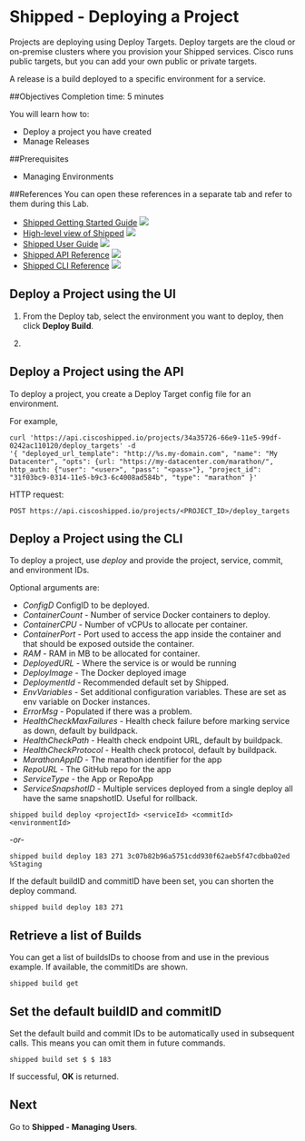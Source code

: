# Shipped - Deploying a Project

Projects are deploying using Deploy Targets. Deploy targets are the cloud or on-premise clusters where you provision your Shipped services. Cisco runs public targets, but you can  add your own public or private targets.

A release is a build deployed to a specific environment for a service.

##Objectives
Completion time: 5 minutes

You will learn how to:

- Deploy a project you have created
- Manage Releases


##Prerequisites

- Managing Environments




##References
You can open these references in a separate tab and refer to them during this Lab.


- <a href="#" target="_blank">Shipped Getting Started Guide</a>  ![](posts/files/shipped-deploy-project/assets/icon-open-link.jpg)
- <a href="https://cisco.jiveon.com/docs/DOC-811787" target="_blank">High-level view of Shipped</a>  ![](posts/files/shipped-deploy-project/assets/icon-open-link.jpg)
- <a href="#" target="_blank">Shipped User Guide</a>  ![](posts/files/shipped-deploy-project/assets/icon-open-link.jpg)
- <a href="#" target="_blank">Shipped API Reference</a>  ![](posts/files/shipped-deploy-project/assets/icon-open-link.jpg)
- <a href="#" target="_blank">Shipped CLI Reference</a>  ![](posts/files/shipped-deploy-project/assets/icon-open-link.jpg)



## Deploy a Project using the UI

1. From the Deploy tab, select the environment you want to deploy, then click **Deploy Build**.

2. 





## Deploy a Project using the API

To deploy a project, you create a Deploy Target config file for an environment.

For example,

	curl 'https://api.ciscoshipped.io/projects/34a35726-66e9-11e5-99df-0242ac110120/deploy_targets' -d 
	'{ "deployed_url_template": "http://%s.my-domain.com", "name": "My Datacenter", "opts": {url: "https://my-datacenter.com/marathon/", http_auth: {"user": "<user>", "pass": "<pass>"}, "project_id": "31f03bc9-0314-11e5-b9c3-6c4008ad584b", "type": "marathon" }'

HTTP request:

	POST https://api.ciscoshipped.io/projects/<PROJECT_ID>/deploy_targets


## Deploy a Project using the CLI

To deploy a project, use *deploy* and provide the project, service, commit, and environment IDs.

Optional arguments are:

- *ConfigD*  ConfigID to be deployed.
- *ContainerCount* - Number of service Docker containers to deploy.
- *ContainerCPU*  - Number of vCPUs to allocate per container.
- *ContainerPort*  - Port used to access the app inside the container and that should be exposed outside the container.
- *RAM* -  RAM in MB to be allocated for container.
- *DeployedURL* -  Where the service is or would be running
- *DeployImage*  - The Docker deployed image
- *DeploymentId* -  Recommended default set by Shipped.
- *EnvVariables*  - Set additional configuration variables. These are set as env variable on Docker instances.
- *ErrorMsg*  - Populated if there was a problem.  
- *HealthCheckMaxFailures* -  Health check failure before marking service as down, default by buildpack.
- *HealthCheckPath*  - Health check endpoint URL, default by buildpack.
- *HealthCheckProtocol* -  Health check protocol, default by buildpack.
- *MarathonAppID* -  The marathon identifier for the app
- *RepoURL* -  The GitHub repo for the app
- *ServiceType*  - the App or RepoApp
- *ServiceSnapshotID*  - Multiple services deployed from a single deploy all have the same snapshotID. Useful for rollback.


<!-- inserted so the following renders correctly -->


	shipped build deploy <projectId> <serviceId> <commitId> <environmentId>


*-or-*

	shipped build deploy 183 271 3c07b82b96a5751cdd930f62aeb5f47cdbba02ed %Staging

If the default buildID and commitID have been set, you can shorten the deploy command.

	shipped build deploy 183 271


## Retrieve a list of Builds

You can get a list of buildsIDs to choose from and use in the previous example. If available, the commitIDs are shown.

	shipped build get 




## Set the default buildID and commitID

Set the default build and commit IDs to be automatically used in subsequent calls. This means you can omit them in future commands.

	shipped build set $ $ 183

If successful, **OK** is returned.



## Next

Go to **Shipped - Managing Users**.
